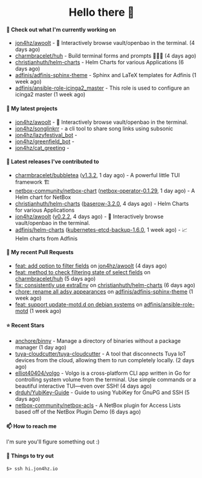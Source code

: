 <h1 align=center>Hello there 👋</h1>

#### 👷 Check out what I'm currently working on

- [jon4hz/awoolt](https://github.com/jon4hz/awoolt) - 🐺 Interactively browse vault/openbao in the terminal. (4 days ago)
- [charmbracelet/huh](https://github.com/charmbracelet/huh) - Build terminal forms and prompts 🤷🏻‍♀️ (4 days ago)
- [christianhuth/helm-charts](https://github.com/christianhuth/helm-charts) - Helm Charts for various Applications (6 days ago)
- [adfinis/adfinis-sphinx-theme](https://github.com/adfinis/adfinis-sphinx-theme) - Sphinx and LaTeX templates for Adfinis (1 week ago)
- [adfinis/ansible-role-icinga2_master](https://github.com/adfinis/ansible-role-icinga2_master) - This role is used to configure an icinga2 master (1 week ago)

#### 🌱 My latest projects

- [jon4hz/awoolt](https://github.com/jon4hz/awoolt) - 🐺 Interactively browse vault/openbao in the terminal.
- [jon4hz/songlinkrr](https://github.com/jon4hz/songlinkrr) - a cli tool to share song links using subsonic
- [jon4hz/lazyfestival_bot](https://github.com/jon4hz/lazyfestival_bot) - 
- [jon4hz/greenfield_bot](https://github.com/jon4hz/greenfield_bot) - 
- [jon4hz/cat_greeting](https://github.com/jon4hz/cat_greeting) - 

#### 🔭 Latest releases I've contributed to

- [charmbracelet/bubbletea](https://github.com/charmbracelet/bubbletea) ([v1.3.2](https://github.com/charmbracelet/bubbletea/releases/tag/v1.3.2), 1 day ago) - A powerful little TUI framework 🏗
- [netbox-community/netbox-chart](https://github.com/netbox-community/netbox-chart) ([netbox-operator-0.1.29](https://github.com/netbox-community/netbox-chart/releases/tag/netbox-operator-0.1.29), 1 day ago) - A Helm chart for NetBox
- [christianhuth/helm-charts](https://github.com/christianhuth/helm-charts) ([baserow-3.2.0](https://github.com/christianhuth/helm-charts/releases/tag/baserow-3.2.0), 4 days ago) - Helm Charts for various Applications
- [jon4hz/awoolt](https://github.com/jon4hz/awoolt) ([v0.2.2](https://github.com/jon4hz/awoolt/releases/tag/v0.2.2), 4 days ago) - 🐺 Interactively browse vault/openbao in the terminal.
- [adfinis/helm-charts](https://github.com/adfinis/helm-charts) ([kubernetes-etcd-backup-1.6.0](https://github.com/adfinis/helm-charts/releases/tag/kubernetes-etcd-backup-1.6.0), 1 week ago) - 📈 Helm charts from Adfinis

#### 🔨 My recent Pull Requests

- [feat: add option to filter fields](https://github.com/jon4hz/awoolt/pull/3) on [jon4hz/awoolt](https://github.com/jon4hz/awoolt) (4 days ago)
- [feat: method to check filtering state of select fields](https://github.com/charmbracelet/huh/pull/524) on [charmbracelet/huh](https://github.com/charmbracelet/huh) (5 days ago)
- [fix: consistently use extraEnv](https://github.com/christianhuth/helm-charts/pull/1295) on [christianhuth/helm-charts](https://github.com/christianhuth/helm-charts) (6 days ago)
- [chore: rename all adsy appearances](https://github.com/adfinis/adfinis-sphinx-theme/pull/4) on [adfinis/adfinis-sphinx-theme](https://github.com/adfinis/adfinis-sphinx-theme) (1 week ago)
- [feat: support update-motd.d on debian systems](https://github.com/adfinis/ansible-role-motd/pull/7) on [adfinis/ansible-role-motd](https://github.com/adfinis/ansible-role-motd) (1 week ago)

#### ⭐ Recent Stars

- [anchore/binny](https://github.com/anchore/binny) - Manage a directory of binaries without a package manager (1 day ago)
- [tuya-cloudcutter/tuya-cloudcutter](https://github.com/tuya-cloudcutter/tuya-cloudcutter) - A tool that disconnects Tuya IoT devices from the cloud, allowing them to run completely locally. (2 days ago)
- [elliot40404/volgo](https://github.com/elliot40404/volgo) - Volgo is a cross-platform CLI app written in Go for controlling system volume from the terminal. Use simple commands or a beautiful interactive TUI—even over SSH! (4 days ago)
- [drduh/YubiKey-Guide](https://github.com/drduh/YubiKey-Guide) - Guide to using YubiKey for GnuPG and SSH (5 days ago)
- [netbox-community/netbox-acls](https://github.com/netbox-community/netbox-acls) - A NetBox plugin for Access Lists based off of the NetBox Plugin Demo (6 days ago)

#### 📫 How to reach me
I'm sure you'll figure something out :)

#### 👀 Things to try out
```
$> ssh hi.jon4hz.io
```